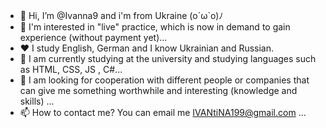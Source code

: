 - 👋 Hi, I’m @Ivanna9 and i'm from Ukraine (o´ω`o)ﾉ
- 👀 I'm interested in "live" practice, which is now in demand to gain experience (without payment yet)...
- ❤  I study English, German and I know Ukrainian and Russian.
- 🌱 I am currently studying at the university and studying languages such as HTML, CSS, JS , C#...
- 💞️ I am looking for cooperation with different people or companies that can give me something worthwhile and interesting (knowledge and skills) ...
- 📫 How to contact me? You can email me IVANtiNA199@gmail.com ...

<!---
Ivanna9/Ivanna9 is a ✨ special ✨ repository because its `README.md` (this file) appears on your GitHub profile.
You can click the Preview link to take a look at your changes.
--->
